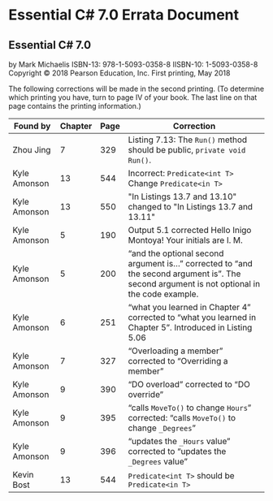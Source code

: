 # Essential C# 7.0 Errata Document

## Essential C# 7.0
by Mark Michaelis
ISBN-13: 978-1-5093-0358-8
IISBN-10: 1-5093-0358-8
Copyright © 2018 Pearson Education, Inc.
First printing, May 2018

The following corrections will be made in the second printing. (To determine which printing you have, turn to page IV of your book. The last line on that page contains the printing information.)

Found by     |Chapter     | Page         | Correction
------------ |----------- | ------------ | ----------
Zhou Jing    |7           | 329          | Listing 7.13: The `Run()` method should be public, `private void Run()`.
Kyle Amonson |13          | 544          | Incorrect: `Predicate<int T>` Change `Predicate<in T>`
Kyle Amonson |13          | 550          | "In Listings 13.7 and 13.10" changed to "In Listings 13.7 and 13.11"
Kyle Amonson |5           | 190          | Output 5.1 corrected Hello Inigo Montoya! Your initials are I. M.
Kyle Amonson |5           | 200          | “and the optional second argument is…” corrected to “and the second argument is”.  The second argument is not optional in the code example.
Kyle Amonson |6           | 251          | “what you learned in Chapter 4” corrected to “what you learned in Chapter 5”.  Introduced in Listing 5.06
Kyle Amonson |7           | 327          | “Overloading a member” corrected to “Overriding a member”
Kyle Amonson |9           | 390          | “DO overload” corrected to “DO override”
Kyle Amonson |9           | 395          | “calls `MoveTo()` to change `Hours`” corrected: “calls `MoveTo()` to change `_Degrees`”
Kyle Amonson |9           | 396          | “updates the `_Hours` value” corrected to “updates the `_Degrees` value”
Kevin Bost   |13          | 544          | `Predicate<int T>` should be `Predicate<in T>`
